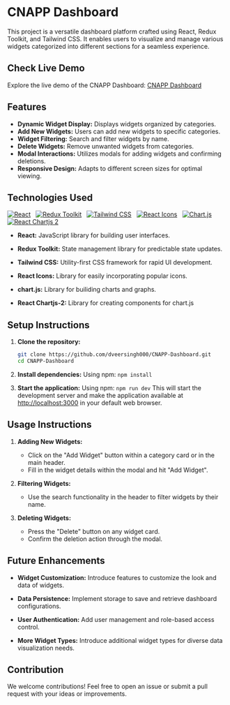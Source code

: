 # CNAPP Dashboard

This project is a versatile dashboard platform crafted using React, Redux Toolkit, and Tailwind CSS. It enables users to visualize and manage various widgets categorized into different sections for a seamless experience.

## Check Live Demo

Explore the live demo of the CNAPP Dashboard: [CNAPP Dashboard](https://cnapp-dashboard-iota.vercel.app/)

## Features

- **Dynamic Widget Display:**  Displays widgets organized by categories.
- **Add New Widgets:** Users can add new widgets to specific categories.
- **Widget Filtering:**  Search and filter widgets by name.
- **Delete Widgets:**  Remove unwanted widgets from categories.
- **Modal Interactions:** Utilizes modals for adding widgets and confirming deletions.
- **Responsive Design:**  Adapts to different screen sizes for optimal viewing.

## Technologies Used

[![React](https://img.shields.io/badge/React-a900ff?logo=react&logoColor=61dafb&labelColor=2e2e2e)](https://reactjs.org/) &nbsp; [![Redux Toolkit](https://img.shields.io/badge/Redux%20Toolkit-a900ff?logo=redux&labelColor=2e2e2e)](https://redux-toolkit.js.org/) &nbsp; [![Tailwind CSS](https://img.shields.io/badge/Tailwind%20CSS-a900ff?logo=tailwind-css&labelColor=2e2e2e)](https://tailwindcss.com/) &nbsp; [![React Icons](https://img.shields.io/badge/React%20Icons-a900ff?logo=react&logoColor=61dafb&labelColor=2e2e2e)](https://react-icons.github.io/react-icons/) &nbsp; [![Chart.js](https://img.shields.io/badge/Chart.js-a900ff?logo=chart.js&labelColor=2e2e2e)](https://www.chartjs.org/) &nbsp; [![React Chartjs 2](https://img.shields.io/badge/React%20Chartjs%202-a900ff?logo=react&logoColor=61dafb&labelColor=2e2e2e)](https://react-chartjs-2.js.org/)

- **React:** JavaScript library for building user interfaces.

- **Redux Toolkit:** State management library for predictable state updates.
- **Tailwind CSS:** Utility-first CSS framework for rapid UI development.
- **React Icons:** Library for easily incorporating popular icons.
- **chart.js:** Library for builiding charts and graphs.
- **React Chartjs-2:** Library for creating components for chart.js

## Setup Instructions

1. **Clone the repository:**

   ```bash
   git clone https://github.com/dveersingh000/CNAPP-Dashboard.git
   cd CNAPP-Dashboard
   ```

2. **Install dependencies:**
   Using npm: ```npm install```

3. **Start the application:**
   Using npm: ```npm run dev```
This will start the development server and make the application available at <http://localhost:3000> in your default web browser.

## Usage Instructions

1. **Adding New Widgets:**

   - Click on the "Add Widget" button within a category card or in the main header.
   - Fill in the widget details within the modal and hit "Add Widget".

2. **Filtering Widgets:**

   - Use the search functionality in the header to filter widgets by their name.

3. **Deleting Widgets:**

   - Press the "Delete" button on any widget card.
   - Confirm the deletion action through the modal.

## Future Enhancements

- **Widget Customization:** Introduce features to customize the look and data of widgets.

- **Data Persistence:** Implement storage to save and retrieve dashboard configurations.

- **User Authentication:** Add user management and role-based access control.

- **More Widget Types:** Introduce additional widget types for diverse data visualization needs.

## Contribution

We welcome contributions! Feel free to open an issue or submit a pull request with your ideas or improvements.
